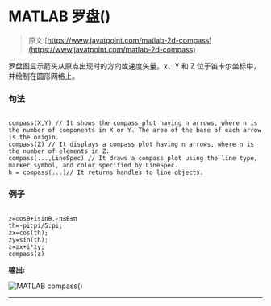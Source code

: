 # MATLAB 罗盘()

> 原文:[https://www.javatpoint.com/matlab-2d-compass](https://www.javatpoint.com/matlab-2d-compass)

罗盘图显示箭头从原点出现时的方向或速度矢量。x、Y 和 Z 位于笛卡尔坐标中，并绘制在圆形网格上。

### 句法

```

compass(X,Y) // It shows the compass plot having n arrows, where n is the number of components in X or Y. The area of the base of each arrow is the origin. 
compass(Z) // It displays a compass plot having n arrows, where n is the number of elements in Z.
compass(...,LineSpec) // It draws a compass plot using the line type, marker symbol, and color specified by LineSpec.
h = compass(...)// It returns handles to line objects.

```

### 例子

```

z=cosθ+isinθ,-π≤θ≤π
th=-pi:pi/5:pi;
zx=cos(th);
zy=sin(th);
z=zx+i*zy;
compass(z)

```

**输出:**

![MATLAB compass()](../Images/ae55aef783b606b8a69c6ba3b936f5ac.png)

* * *